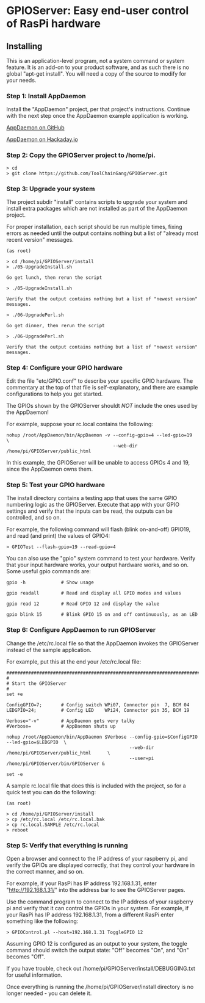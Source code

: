 # GPIOServer: Easy end-user control of RasPi hardware

## Installing

This is an application-level program, not a system command or system feature. It is an add-on to your
product software, and as such there is no global "apt-get install". You will need a copy of the source
to modify for your needs.

### Step 1: Install AppDaemon

Install the "AppDaemon" project, per that project's instructions. Continue with the next step
once the AppDaemon example application is working.

[AppDaemon on GitHub](https://github.com/ToolChainGang/AppDaemon "AppDaemon on GitHub")

[AppDaemon on Hackaday.io](https://hackaday.io/project/175543-easy-raspi-configuration "App daemon on Hackaday.io")

### Step 2: Copy the GPIOServer project to /home/pi.


```
> cd
> git clone https://github.com/ToolChainGang/GPIOServer.git
```

### Step 3: Upgrade your system 

The project subdir "install" contains scripts to upgrade your system and install extra packages
which are not installed as part of the AppDaemon project.

For proper installation, each script should be run multiple times, fixing errors as needed until the
output contains nothing but a list of "already most recent version" messages.

```
(as root)

> cd /home/pi/GPIOServer/install
> ./05-UpgradeInstall.sh

Go get lunch, then rerun the script

> ./05-UpgradeInstall.sh

Verify that the output contains nothing but a list of "newest version" messages.

> ./06-UpgradePerl.sh

Go get dinner, then rerun the script

> ./06-UpgradePerl.sh

Verify that the output contains nothing but a list of "newest version" messages.
```

### Step 4: Configure your GPIO hardware

Edit the file "etc/GPIO.conf" to describe your specific GPIO hardware.
The commentary at the top of that file is self-explanatory, and there are
example configurations to help you get started.

The GPIOs shown by the GPIOServer shouldt *NOT* include the ones used by the AppDaemon!

For example, suppose your rc.local contains the following:

```
nohup /root/AppDaemon/bin/AppDaemon -v --config-gpio=4 --led-gpio=19  \
                                       --web-dir /home/pi/GPIOServer/public_html
```

In this example, the GPIOServer will be unable to access GPIOs 4 and 19, since the AppDaemon
owns them.

### Step 5: Test your GPIO hardware

The install directory contains a testing app that uses the same GPIO numbering logic
as the GPIOServer. Execute that app with your GPIO settings and verify that the inputs
can be read, the outputs can be controlled, and so on.

For example, the following command will flash (blink on-and-off) GPIO19, and read
(and print) the values of GPIO4:

```
> GPIOTest --flash-gpio=19 --read-gpio=4
```

You can also use the "gpio" system command to test your hardware. Verify that
your input hardware works, your output hardware works, and so on. Some useful
gpio commands are:

```
gpio -h             # Show usage

gpio readall        # Read and display all GPIO modes and values

gpio read 12        # Read GPIO 12 and display the value

gpio blink 15       # Blink GPIO 15 on and off continuously, as an LED
```

### Step 6: Configure AppDaemon to run GPIOServer

Change the /etc/rc.local file so that the AppDaemon invokes the GPIOServer instead of the
sample application.

For example, put this at the end your /etc/rc.local file:

```
############################################################################################################
#
# Start the GPIOServer
#
set +e

ConfigGPIO=7;       # Config switch WPi07, Connector pin  7, BCM 04
LEDGPIO=24;         # Config LED    WPi24, Connector pin 35, BCM 19

Verbose="-v"        # AppDaemon gets very talky
#Verbose=           # AppDaemon shuts up

nohup /root/AppDaemon/bin/AppDaemon $Verbose --config-gpio=$ConfigGPIO --led-gpio=$LEDGPIO  \
                                             --web-dir /home/pi/GPIOServer/public_html      \
                                             --user=pi /home/pi/GPIOServer/bin/GPIOServer &

set -e
```

A sample rc.local file that does this is included with the project, so for a quick test you can do the following:

```
(as root) 

> cd /home/pi/GPIOServer/install
> cp /etc/rc.local /etc/rc.local.bak
> cp rc.local.SAMPLE /etc/rc.local
> reboot
```

### Step 5: Verify that everything is running

Open a browser and connect to the IP address of your raspberry pi, and verify the GPIOs are displayed correctly,
that they control your hardware in the correct manner, and so on.

For example, if your RasPi has IP address 192.168.1.31, enter "http://192.168.1.31/" into the address bar to
see the GPIOServer pages.

Use the command program to connect to the IP address of your raspberry pi and verify that it can control
the GPIOs in your system. For example, if your RasPi has IP address 192.168.1.31, from a different RasPi
enter something like the following:

```
> GPIOControl.pl --host=192.168.1.31 ToggleGPIO 12
```

Assuming GPIO 12 is configured as an output to your system, the toggle command should switch the
output state: "Off" becomes "On", and "On" becomes "Off". 

If you have trouble, check out /home/pi/GPIOServer/install/DEBUGGING.txt for useful information.

Once everything is running the /home/pi/GPIOServer/install directory is no longer needed - you can delete it.
